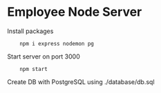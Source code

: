 # Employee Node Server

Install packages
```
    npm i express nodemon pg
```

Start server on port 3000
```
    npm start
```

Create DB with PostgreSQL using ./database/db.sql